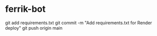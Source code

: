 # ferrik-bot
git add requirements.txt
git commit -m "Add requirements.txt for Render deploy"
git push origin main
